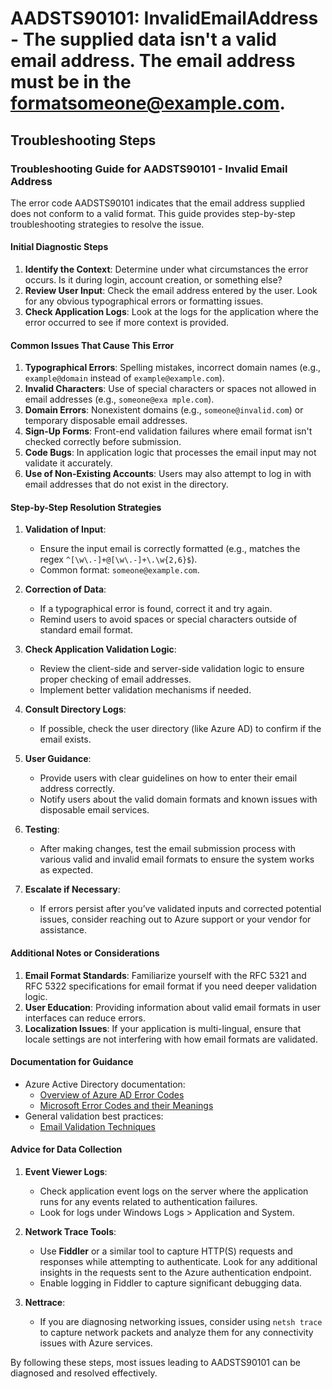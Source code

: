 
# AADSTS90101: InvalidEmailAddress - The supplied data isn't a valid email address. The email address must be in the formatsomeone@example.com.


## Troubleshooting Steps
### Troubleshooting Guide for AADSTS90101 - Invalid Email Address

The error code AADSTS90101 indicates that the email address supplied does not conform to a valid format. This guide provides step-by-step troubleshooting strategies to resolve the issue.

#### Initial Diagnostic Steps

1. **Identify the Context**: Determine under what circumstances the error occurs. Is it during login, account creation, or something else?
2. **Review User Input**: Check the email address entered by the user. Look for any obvious typographical errors or formatting issues.
3. **Check Application Logs**: Look at the logs for the application where the error occurred to see if more context is provided.

#### Common Issues That Cause This Error

1. **Typographical Errors**: Spelling mistakes, incorrect domain names (e.g., `example@domain` instead of `example@example.com`).
2. **Invalid Characters**: Use of special characters or spaces not allowed in email addresses (e.g., `someone@exa mple.com`).
3. **Domain Errors**: Nonexistent domains (e.g., `someone@invalid.com`) or temporary disposable email addresses.
4. **Sign-Up Forms**: Front-end validation failures where email format isn't checked correctly before submission.
5. **Code Bugs**: In application logic that processes the email input may not validate it accurately.
6. **Use of Non-Existing Accounts**: Users may also attempt to log in with email addresses that do not exist in the directory.

#### Step-by-Step Resolution Strategies

1. **Validation of Input**:
   - Ensure the input email is correctly formatted (e.g., matches the regex `^[\w\.-]+@[\w\.-]+\.\w{2,6}$`).
   - Common format: `someone@example.com`.

2. **Correction of Data**:
   - If a typographical error is found, correct it and try again.
   - Remind users to avoid spaces or special characters outside of standard email format.

3. **Check Application Validation Logic**:
   - Review the client-side and server-side validation logic to ensure proper checking of email addresses.
   - Implement better validation mechanisms if needed.

4. **Consult Directory Logs**:
   - If possible, check the user directory (like Azure AD) to confirm if the email exists.

5. **User Guidance**:
   - Provide users with clear guidelines on how to enter their email address correctly.
   - Notify users about the valid domain formats and known issues with disposable email services.

6. **Testing**:
   - After making changes, test the email submission process with various valid and invalid email formats to ensure the system works as expected.

7. **Escalate if Necessary**:
   - If errors persist after you’ve validated inputs and corrected potential issues, consider reaching out to Azure support or your vendor for assistance.

#### Additional Notes or Considerations

1. **Email Format Standards**: Familiarize yourself with the RFC 5321 and RFC 5322 specifications for email format if you need deeper validation logic.
2. **User Education**: Providing information about valid email formats in user interfaces can reduce errors.
3. **Localization Issues**: If your application is multi-lingual, ensure that locale settings are not interfering with how email formats are validated.

#### Documentation for Guidance

- Azure Active Directory documentation:
  - [Overview of Azure AD Error Codes](https://learn.microsoft.com/en-us/azure/active-directory/develop/reference-aad-error-codes)
  - [Microsoft Error Codes and their Meanings](https://learn.microsoft.com/en-us/azure/active-directory/develop/authentication-scenarios#errors)
- General validation best practices:
  - [Email Validation Techniques](https://www.w3resource.com/python-exercises/python-python-function-exercise-40.php)

#### Advice for Data Collection

1. **Event Viewer Logs**:
   - Check application event logs on the server where the application runs for any events related to authentication failures.
   - Look for logs under Windows Logs > Application and System.

2. **Network Trace Tools**:
   - Use **Fiddler** or a similar tool to capture HTTP(S) requests and responses while attempting to authenticate. Look for any additional insights in the requests sent to the Azure authentication endpoint.
   - Enable logging in Fiddler to capture significant debugging data.

3. **Nettrace**:
   - If you are diagnosing networking issues, consider using `netsh trace` to capture network packets and analyze them for any connectivity issues with Azure services.

By following these steps, most issues leading to AADSTS90101 can be diagnosed and resolved effectively.